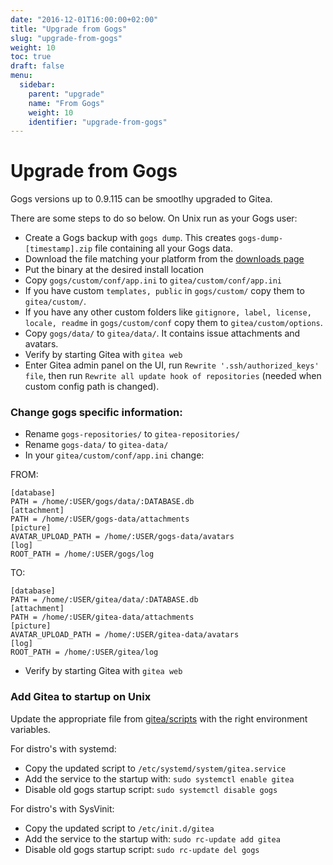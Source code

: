 ```yaml
---
date: "2016-12-01T16:00:00+02:00"
title: "Upgrade from Gogs"
slug: "upgrade-from-gogs"
weight: 10
toc: true
draft: false
menu:
  sidebar:
    parent: "upgrade"
    name: "From Gogs"
    weight: 10
    identifier: "upgrade-from-gogs"
---
```


# Upgrade from Gogs

Gogs versions up to 0.9.115 can be smootlhy upgraded to Gitea.

There are some steps to do so below. On Unix run as your Gogs user:

* Create a Gogs backup with `gogs dump`. This creates `gogs-dump-[timestamp].zip` file containing all your Gogs data. 
* Download the file matching your platform from the [downloads page](https://dl.gitea.io/gitea)
* Put the binary at the desired install location
* Copy `gogs/custom/conf/app.ini` to `gitea/custom/conf/app.ini`
* If you have custom `templates, public` in `gogs/custom/` copy them to `gitea/custom/`.
* If you have any other custom folders like `gitignore, label, license, locale, readme` in `gogs/custom/conf` copy them to `gitea/custom/options`.
* Copy `gogs/data/` to `gitea/data/`. It contains issue attachments and avatars.
* Verify by starting Gitea with `gitea web`
* Enter Gitea admin panel on the UI, run `Rewrite '.ssh/authorized_keys' file`, then run `Rewrite all update hook of repositories` (needed when custom config path is changed).
  
  
### Change gogs specific information:

* Rename `gogs-repositories/` to `gitea-repositories/`
* Rename `gogs-data/` to `gitea-data/`
* In your `gitea/custom/conf/app.ini` change:

FROM:
```
[database]
PATH = /home/:USER/gogs/data/:DATABASE.db
[attachment]
PATH = /home/:USER/gogs-data/attachments
[picture]
AVATAR_UPLOAD_PATH = /home/:USER/gogs-data/avatars
[log]
ROOT_PATH = /home/:USER/gogs/log
```

TO:
```
[database]
PATH = /home/:USER/gitea/data/:DATABASE.db
[attachment]
PATH = /home/:USER/gitea-data/attachments
[picture]
AVATAR_UPLOAD_PATH = /home/:USER/gitea-data/avatars
[log]
ROOT_PATH = /home/:USER/gitea/log
```

* Verify by starting Gitea with `gitea web`
  
  
### Add Gitea to startup on Unix
Update the appropriate file from [gitea/scripts](https://github.com/go-gitea/gitea/tree/master/scripts) with the right environment variables.

For distro's with systemd:

* Copy the updated script to `/etc/systemd/system/gitea.service`
* Add the service to the startup with: `sudo systemctl enable gitea`
* Disable old gogs startup script: `sudo systemctl disable gogs`

For distro's with SysVinit:

* Copy the updated script to `/etc/init.d/gitea`
* Add the service to the startup with: `sudo rc-update add gitea`
* Disable old gogs startup script: `sudo rc-update del gogs`
